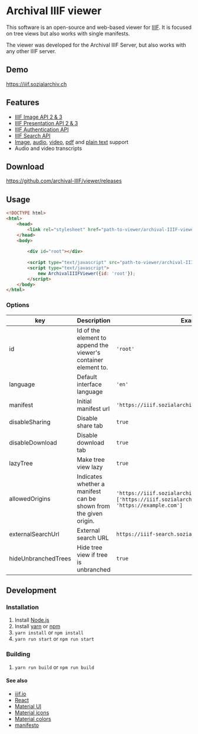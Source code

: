 # Archival IIIF viewer

This software is an open-source and web-based viewer for [IIIF](https://iiif.io/). It is focused on tree views but also works with single manifests.

The viewer was developed for the Archival IIIF Server, but also works with any other IIIF server.

## Demo

https://iiif.sozialarchiv.ch

## Features

* [IIIF Image API 2 & 3](https://iiif.io/api/image/3.0/)
* [IIIF Presentation API 2 & 3](https://iiif.io/api/presentation/3.0/)
* [IIIF Authentication API](https://iiif.io/api/auth/1.0/)
* [IIIF Search API](https://iiif.io/api/search/1.0/)
* [Image](https://iiif.sozialarchiv.ch/?manifest=https://iiif.sozialarchiv.ch/iiif/manifest/Images--Amsterdam_-_Boat_-_0635.jpg), [audio](https://iiif.sozialarchiv.ch/?manifest=https://iiif.sozialarchiv.ch/iiif/manifest/Audio__&__Video--Audio--378_Amsterdam.ogg), [video](https://iiif.sozialarchiv.ch/?manifest=https://iiif.sozialarchiv.ch/iiif/manifest/Audio__&__Video--Video--Amsterdam_krijgt_nieuwe_sleepboten-519265.ogv), [pdf](https://iiif.sozialarchiv.ch/?manifest=https://iiif.sozialarchiv.ch/iiif/manifest/Info--Test.pdf) and [plain text](https://iiif.sozialarchiv.ch/?manifest=https://iiif.sozialarchiv.ch/iiif/manifest/Info--Short__information.txt) support
* Audio and video transcripts

## Download

https://github.com/archival-IIIF/viewer/releases

## Usage

```html
<!DOCTYPE html>
<html>
    <head>
        <link rel="stylesheet" href="path-to-viewer/archival-IIIF-viewer-x.y.z.min.css">
    </head>
    <body>
    
        <div id="root"></div>
    
        <script type="text/javascript" src="path-to-viewer/archival-IIIF-viewer-x.y.z.min.js"></script>
        <script type="text/javascript">
            new ArchivalIIIFViewer({id: 'root'});
        </script>
    </body>
</html>
```

### Options

<table>
    <thead>
        <tr>
            <th>key</th>
            <th>Description</th>
            <th>Example</th>
            <th>Mandatory</th>
            <th>Default</th>
        </tr>
    </thead>
    <tbody>
        <tr>
            <td>id</td>
            <td>Id of the element to append the viewer's container element to.</td>
            <td><code>'root'</code></td>
            <td>Yes</td>
            <td></td>
        </tr>
        <tr>
            <td>language</td>
            <td>Default interface language</td>
            <td><code>'en'</code></td>
            <td>No</td>
            <td></td>
        </tr>
        <tr>
            <td>manifest</td>
            <td>Initial manifest url</td>
            <td><code>'https://iiif.sozialarchiv.ch/iiif/collection/demo'</code></td>
            <td>No</td>
            <td></td>
        </tr>
        <tr>
            <td>disableSharing</td>
            <td>Disable share tab</td>
            <td><code>true</code></td>
            <td>No</td>
            <td><code>false</code></td>
        </tr>
        <tr>
            <td>disableDownload</td>
            <td>Disable download tab</td>
            <td><code>true</code></td>
            <td>No</td>
            <td><code>false</code></td>
        </tr>
        <tr>
            <td>lazyTree</td>
            <td>Make tree view lazy</td>
            <td><code>true</code></td>
            <td>No</td>
            <td><code>false</code></td>
        </tr>
        <tr>
            <td>allowedOrigins</td>
            <td>Indicates whether a manifest can be shown from the given origin.</td>
            <td>
                <code>'https://iiif.sozialarchiv.ch/'</code> or 
                <code>['https://iiif.sozialarchiv.ch', 'https://example.com']</code>
            </td>
            <td>No</td>
            <td><code>*</code></td>
        </tr>
        <tr>
            <td>externalSearchUrl</td>
            <td>External search URL</td>
            <td>
                <code>https://iiif-search.sozialarchiv.ch</code> 
            </td>
            <td>No</td>
            <td></td>
        </tr>
        <tr>
            <td>hideUnbranchedTrees</td>
            <td>Hide tree view if tree is unbranched</td>
            <td>
                <code>true</code> 
            </td>
            <td>No</td>
            <td>false</td>
        </tr>
    </tbody>
</table>

## Development

### Installation

1. Install [Node.js](https://nodejs.org/en/https://nodejs.org/en/)
1. Install [yarn](https://yarnpkg.com) or [npm](https://www.npmjs.com/)
1. ```yarn install``` or ```npm install```
1. ```yarn run start``` or  ```npm run start```

### Building

1. ```yarn run build``` or  ```npm run build```

#### See also

* [iiif.io](https://iiif.io/)
* [React](https://reactjs.org/docs/getting-started.html)
* [Material UI](https://next.material-ui.com/)
* [Material icons](https://material.io/tools/icons/)
* [Material colors](https://material.io/tools/color/)
* [manifesto](https://github.com/IIIF-Commons/manifesto)
